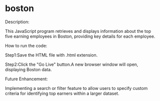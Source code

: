 # boston
Description:

This JavaScript program retrieves and displays information about the top five earning employees in Boston, providing key details for each employee.

How to run the code:

Step1:Save the HTML file with .html extension.

Step2:Click the "Go Live" button.A new browser window will open, displaying Boston data.

Future Enhancement:

Implementing a search or filter feature to allow users to specify custom criteria for identifying top earners within a larger dataset.
